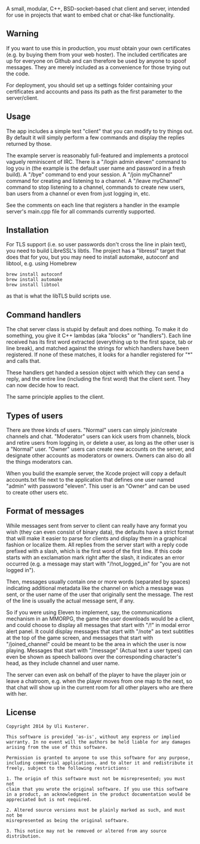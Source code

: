 A small, modular, C++, BSD-socket-based chat client and server, intended for use in
projects that want to embed chat or chat-like functionality.


Warning
-------

If you want to use this in production, you *must* obtain your own certificates (e.g.
by buying them from your web hoster). The included certificates are up for everyone
on Github and can therefore be used by anyone to spoof messages. They are merely
included as a convenience for those trying out the code.

For deployment, you should set up a settings folder containing your certificates and
accounts and pass its path as the first parameter to the server/client.


Usage
-----

The app includes a simple test "client" that you can modify to try things out. By
default it will simply perform a few commands and display the replies returned by
those.

The example server is reasonably full-featured and implements a protocol vaguely
reminiscent of IRC. There is a "/login admin eleven" command to log you in
(the example is the default user name and password in a fresh build). A "/bye" command
to end your session. A "/join myChannel" command for creating and listening to a
channel. A "/leave myChannel" command to stop listening to a channel, commands to
create new users, ban users from a channel or even from just logging in, etc.

See the comments on each line that registers a handler in the example server's
main.cpp file for all commands currently supported.


Installation
------------

For TLS support (i.e. so user passwords don't cross the line in plain text), you need
to build LibreSSL's libtls. The project has a "libressl" target that does that for you,
but you may need to install automake, autoconf and libtool, e.g. using Homebrew 

	brew install autoconf
	brew install automake
	brew install libtool

as that is what the libTLS build scripts use.


Command handlers
----------------

The chat server class is stupid by default and does nothing. To make it do something, you
give it C++ lambdas (aka "blocks" or "handlers"). Each line received has its first word
extracted (everything up to the first space, tab or line break), and matched against the
strings for which handlers have been registered. If none of these matches, it looks for a
handler registered for "*" and calls that.

These handlers get handed a session object with which they can send a reply, and
the entire line (including the first word) that the client sent. They can now
decide how to react.

The same principle applies to the client.


Types of users
--------------

There are three kinds of users. "Normal" users can simply join/create channels and chat.
"Moderator" users can kick users from channels, block and retire users from logging in,
or delete a user, as long as the other user is a "Normal" user. "Owner" users can create
new accounts on the server, and designate other accounts as moderators or owners. Owners
can also do all the things moderators can.

When you build the example server, the Xcode project will copy a default accounts.txt
file next to the application that defines one user named "admin" with password "eleven".
This user is an "Owner" and can be used to create other users etc.


Format of messages
------------------

While messages sent from server to client can really have any format you wish (they can
even consist of binary data), the defaults have a strict format that will make it easier
to parse for clients and display them in a graphical fashion or localize them. All replies
from the server start with a reply code prefixed with a slash, which is the first word
of the first line. If this code starts with an exclamation mark right after the slash,
it indicates an error occurred (e.g. a message may start with "/!not_logged_in" for "you are
not logged in").

Then, messages usually contain one or more words (separated by spaces) indicating additional
metadata like the channel on which a message was sent, or the user name of the user that
originally sent the message. The rest of the line is usually the actual message sent, if any.

So if you were using Eleven to implement, say, the communications mechanism in an MMORPG,
the game the user downloads would be a client, and could choose to display all messages that
start with "/!" in modal error alert panel. It could display messages that start with
"/note" as text subtitles at the top of the game screen, and messages that start
with "/joined_channel" could be meant to be the area in which the user is now playing.
Messages that start with "/message" (Actual text a user types) can even be shown as
speech balloons over the corresponding character's head, as they include channel and
user name.

The server can even ask on behalf of the player to have the player join or leave a chatroom,
e.g. when the player moves from one map to the next, so that chat will show up in the current
room for all other players who are there with her.


License
-------

    Copyright 2014 by Uli Kusterer.

    This software is provided 'as-is', without any express or implied
    warranty. In no event will the authors be held liable for any damages
    arising from the use of this software.

    Permission is granted to anyone to use this software for any purpose,
    including commercial applications, and to alter it and redistribute it
    freely, subject to the following restrictions:

    1. The origin of this software must not be misrepresented; you must not
    claim that you wrote the original software. If you use this software
    in a product, an acknowledgment in the product documentation would be
    appreciated but is not required.

    2. Altered source versions must be plainly marked as such, and must not be
    misrepresented as being the original software.

    3. This notice may not be removed or altered from any source
    distribution.
